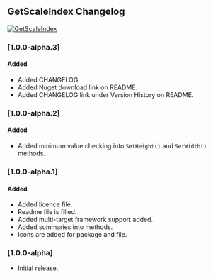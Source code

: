 ## GetScaleIndex Changelog
[![GetScaleIndex](https://img.shields.io/nuget/v/GetScaleIndex.svg)](https://www.nuget.org/packages/GetScaleIndex/)

<!--
### [Unreleased]

#### Added

#### Changed

#### Removed
-->

### [1.0.0-alpha.3]

#### Added
* Added CHANGELOG.
* Added Nuget download link on README.
* Added CHANGELOG link under Version History on README.

### [1.0.0-alpha.2]

#### Added
* Added minimum value checking into `SetHeight()` and `SetWidth()` methods. 

### [1.0.0-alpha.1]

#### Added
* Added licence file.
* Readme file is filled.
* Added multi-target framework support added.
* Added summaries into methods.
* Icons are added for package and file.

### [1.0.0-alpha]
* Initial release. 
